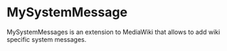 MySystemMessage
===============

MySystemMessages is an extension to MediaWiki that allows to add wiki specific system messages.
